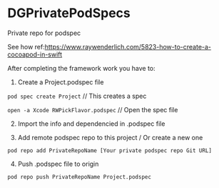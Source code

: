 # DGPrivatePodSpecs
Private repo for podspec 

See how ref:https://www.raywenderlich.com/5823-how-to-create-a-cocoapod-in-swift

After completing the framework work you have to:

1. Create a Project.podspec file 

``` pod spec create Project ```  // This creates a spec 

``` open -a Xcode RWPickFlavor.podspec ``` // Open the spec file 

2. Import the info and dependencied in .podspec file

3. Add remote podspec repo to this project / Or create a new one

``` pod repo add PrivateRepoName [Your private podspec repo Git URL] ```

4. Push .podspec file to origin

``` pod repo push PrivateRepoName Project.podspec ```
